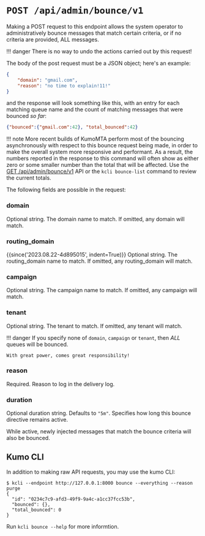 # `POST /api/admin/bounce/v1`

Making a POST request to this endpoint allows the system operator
to administratively bounce messages that match certain criteria,
or if no criteria are provided, ALL messages.

!!! danger
    There is no way to undo the actions carried out by this request!

The body of the post request must be a JSON object; here's an example:

```json
{
    "domain": "gmail.com",
    "reason": "no time to explain!11!"
}
```

and the response will look something like this, with an entry for
each matching queue name and the count of matching messages that
were bounced *so far*:

```json
{"bounced":{"gmail.com":42}, "total_bounced":42}
```

!!! note
    More recent builds of KumoMTA perform most of the bouncing
    asynchronously with respect to this bounce request being
    made, in order to make the overall system more responsive
    and performant. As a result, the numbers reported in the
    response to this command will often show as either zero
    or some smaller number than the total that will be affected.
    Use the [GET /api/admin/bounce/v1](api_admin_bounce_v1.md)
    API or the `kcli bounce-list` command to review the current
    totals.

The following fields are possible in the request:

### domain

Optional string. The domain name to match.
If omitted, any domain will match.

### routing_domain

{{since('2023.08.22-4d895015', indent=True)}}
    Optional string. The routing_domain name to match.
    If omitted, any routing_domain will match.

### campaign

Optional string. The campaign name to match.
If omitted, any campaign will match.

### tenant

Optional string. The tenant to match.
If omitted, any tenant will match.

!!! danger
    If you specify none of `domain`, `campaign` or `tenant`, then
    *ALL* queues will be bounced.

    With great power, comes great responsibility!

### reason

Required. Reason to log in the delivery log.

### duration

Optional duration string. Defaults to `"5m"`.
Specifies how long this bounce directive remains active.

While active, newly injected messages that match the
bounce criteria will also be bounced.

## Kumo CLI

In addition to making raw API requests, you may use the kumo CLI:

```console
$ kcli --endpoint http://127.0.0.1:8000 bounce --everything --reason purge
{
  "id": "0234c7c9-afd3-49f9-9a4c-a1cc37fcc53b",
  "bounced": {},
  "total_bounced": 0
}
```

Run `kcli bounce --help` for more informtion.
